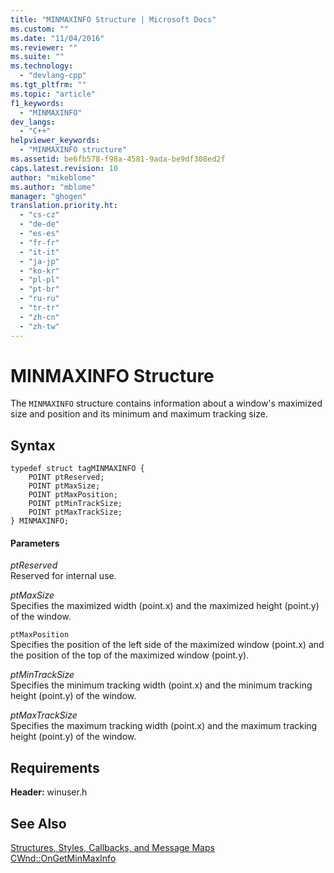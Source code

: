```yaml
---
title: "MINMAXINFO Structure | Microsoft Docs"
ms.custom: ""
ms.date: "11/04/2016"
ms.reviewer: ""
ms.suite: ""
ms.technology: 
  - "devlang-cpp"
ms.tgt_pltfrm: ""
ms.topic: "article"
f1_keywords: 
  - "MINMAXINFO"
dev_langs: 
  - "C++"
helpviewer_keywords: 
  - "MINMAXINFO structure"
ms.assetid: be6fb578-f98a-4581-9ada-be9df308ed2f
caps.latest.revision: 10
author: "mikeblome"
ms.author: "mblome"
manager: "ghogen"
translation.priority.ht: 
  - "cs-cz"
  - "de-de"
  - "es-es"
  - "fr-fr"
  - "it-it"
  - "ja-jp"
  - "ko-kr"
  - "pl-pl"
  - "pt-br"
  - "ru-ru"
  - "tr-tr"
  - "zh-cn"
  - "zh-tw"
---
```

# MINMAXINFO Structure
The `MINMAXINFO` structure contains information about a window's maximized size and position and its minimum and maximum tracking size.  
  
## Syntax  
  
```  
typedef struct tagMINMAXINFO {  
    POINT ptReserved;  
    POINT ptMaxSize;  
    POINT ptMaxPosition;  
    POINT ptMinTrackSize;  
    POINT ptMaxTrackSize;  
} MINMAXINFO;  
```  
  
#### Parameters  
 *ptReserved*  
 Reserved for internal use.  
  
 *ptMaxSize*  
 Specifies the maximized width (point.x) and the maximized height (point.y) of the window.  
  
 `ptMaxPosition`  
 Specifies the position of the left side of the maximized window (point.x) and the position of the top of the maximized window (point.y).  
  
 *ptMinTrackSize*  
 Specifies the minimum tracking width (point.x) and the minimum tracking height (point.y) of the window.  
  
 *ptMaxTrackSize*  
 Specifies the maximum tracking width (point.x) and the maximum tracking height (point.y) of the window.  
  
## Requirements  
 **Header:** winuser.h  
  
## See Also  
 [Structures, Styles, Callbacks, and Message Maps](../../mfc/reference/structures-styles-callbacks-and-message-maps.md)   
 [CWnd::OnGetMinMaxInfo](../../mfc/reference/cwnd-class.md#cwnd__ongetminmaxinfo)

